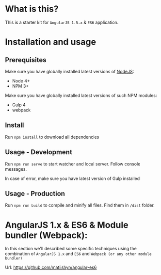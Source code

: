 # What is this?
This is a starter kit for `AngularJS 1.5.x` & `ES6` application.

# Installation and usage
## Prerequisites

Make sure you have globally installed latest versions of [NodeJS](https://nodejs.org):
* Node 4+
* NPM 3+

Make sure you have globally installed latest versions of such NPM modules:
* Gulp 4
* webpack

## Install
Run `npm install` to download all dependencies

## Usage - Development
Run `npm run serve` to start watcher and local server. Follow console messages.

In case of error, make sure you have latest version of Gulp installed


## Usage - Production
Run `npm run build` to compile and minify all files. Find them in `/dist` folder.

# AngularJS 1.x & ES6 & Module bundler (Webpack):

In this section we'll described some specific techniques using the combination
of `AngularJS 1.x` and `ES6` and `Webpack (or any other module bundler)`

Url: https://github.com/matiishyn/angular-es6



